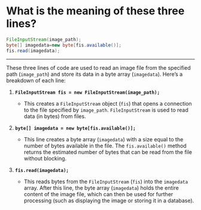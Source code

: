 # What is the meaning of these three lines?
``` java
FileInputStream(image_path);
byte[] imagedata=new byte[fis.available()];
fis.read(imagedata);
```

----

These three lines of code are used to read an image file from the specified path (`image_path`) and store its data in a byte array (`imagedata`). Here’s a breakdown of each line:

1. **`FileInputStream fis = new FileInputStream(image_path);`**
   - This creates a `FileInputStream` object (`fis`) that opens a connection to the file specified by `image_path`. `FileInputStream` is used to read data (in bytes) from files.

2. **`byte[] imagedata = new byte[fis.available()];`**
   - This line creates a byte array (`imagedata`) with a size equal to the number of bytes available in the file. The `fis.available()` method returns the estimated number of bytes that can be read from the file without blocking.

3. **`fis.read(imagedata);`**
   - This reads bytes from the `FileInputStream` (`fis`) into the `imagedata` array. After this line, the byte array (`imagedata`) holds the entire content of the image file, which can then be used for further processing (such as displaying the image or storing it in a database).